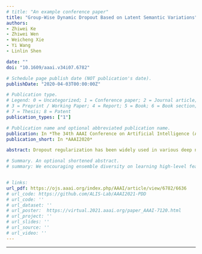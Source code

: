 ```yaml
---
# title: "An example conference paper"
title: "Group-Wise Dynamic Dropout Based on Latent Semantic Variations"
authors:
- Zhiwei Ke
- Zhiwei Wen
- Weicheng Xie
- Yi Wang
- Linlin Shen

date: ""
doi: "10.1609/aaai.v34i07.6782"

# Schedule page publish date (NOT publication's date).
publishDate: "2020-04-03T00:00:00Z"

# Publication type.
# Legend: 0 = Uncategorized; 1 = Conference paper; 2 = Journal article;
# 3 = Preprint / Working Paper; 4 = Report; 5 = Book; 6 = Book section;
# 7 = Thesis; 8 = Patent
publication_types: ["1"]

# Publication name and optional abbreviated publication name.
publication: In *The 34th AAAI Conference on Artificial Intelligence (AAAI 2020).*
publication_short: In *AAAI2020*

abstract: Dropout regularization has been widely used in various deep neural networks to combat overfitting. It works by training a network to be more robust on information-degraded data points for better generalization. Conventional dropout and variants are often applied to individual hidden units in a layer to break up co-adaptations of feature detectors. In this paper, we propose an adaptive dropout to reduce the co-adaptations in a group-wise manner by coarse semantic information to improve feature discriminability. In particular, we showed that adjusting the dropout probability based on local feature densities can not only improve the classification performance significantly but also enhance the network robustness against adversarial examples in some cases. The proposed approach was evaluated in comparison with the baseline and several state-of-the-art adaptive dropouts over four public datasets of Fashion-MNIST, CIFAR-10, CIFAR-100 and SVHN.

# Summary. An optional shortened abstract.
# summary: We encouraging ensemble diversity on learning high-level feature representations and gradient dispersion in simultaneous training of deep ensemble networks.


# links:
url_pdf: https://ojs.aaai.org/index.php/AAAI/article/view/6782/6636
# url_code: https://github.com/ALIS-Lab/AAAI2021-PDD
# url_code: ''
# url_dataset: ''
# url_poster:  https://virtual.2021.aaai.org/paper_AAAI-7120.html
# url_project: ''
# url_slides: ''
# url_source: ''
# url_video: ''
---
```

---
